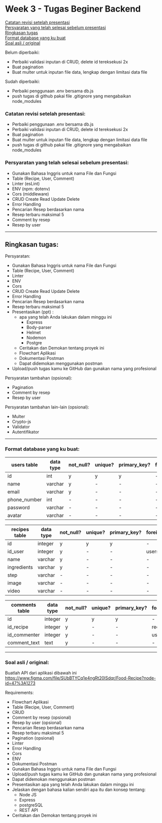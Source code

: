 # Week 3 - Tugas Beginer Backend

[Catatan revisi setelah presentasi](#Catatan-revisi-setelah-presentasi)  
[Persyaratan yang telah selesai sebelum presentasi](#Persyaratan-yang-telah-selesai-sebelum-presentasi)  
[Ringkasan tugas](#Ringkasan-tugas)  
[Format database yang ku buat](#Format-database-yang-ku-buat)  
[Soal asli / original](#Soal-asli--original) 

Belum diperbaiki:
  - Perbaiki validasi inputan di CRUD, delete id tereksekusi 2x
  - Buat pagination
  - Buat multer untuk inputan file data, lengkap dengan limitasi data file

Sudah diperbaiki:
  - Perbaiki penggunaan .env bersama db.js
  - push tugas di github pakai file .gitignore yang mengabaikan node_modules

### Catatan revisi setelah presentasi:
  - Perbaiki penggunaan .env bersama db.js
  - Perbaiki validasi inputan di CRUD, delete id tereksekusi 2x
  - Buat pagination
  - Buat multer untuk inputan file data, lengkap dengan limitasi data file
  - push tugas di github pakai file .gitignore yang mengabaikan node_modules

### Persyaratan yang telah selesai sebelum presentasi:
  - Gunakan Bahasa Inggris untuk nama File dan Fungsi
  - Table (Recipe, User, Comment)
  - Linter (esLint)
  - ENV (npm: dotenv)
  - Cors (middleware)
  - CRUD Create Read Update Delete
  - Error Handling
  - Pencarian Resep berdasarkan nama
  - Resep terbaru maksimal 5
  - Comment by resep
  - Resep by user
---
## Ringkasan tugas:
Persyaratan:  
  - Gunakan Bahasa Inggris untuk nama File dan Fungsi  
  - Table (Recipe, User, Comment)  
  - Linter  
  - ENV  
  - Cors  
  - CRUD Create Read Update Delete  
  - Error Handling  
  - Pencarian Resep berdasarkan nama  
  - Resep terbaru maksimal 5  
  - Presentasikan (ppt) :  
    - apa yang telah Anda lakukan dalam minggu ini  
      - Express  
      - Body-parser  
      - Helmet  
      - Nodemon  
      - Postgre  
    - Ceritakan dan Demokan tentang proyek ini  
    - Flowchart Aplikasi  
    - Dokumentasi Postman  
    - Dapat didemokan menggunakan postman  
  - Upload/push tugas kamu ke GitHub dan gunakan nama yang profesional  

Persyaratan tambahan (opsional):
  - Pagination
  - Comment by resep
  - Resep by user

Persyaratan tambahan lain-lain (opsional):
  - Multer
  - Crypto-js
  - Validator
  - Autentifikator

---
### Format database yang ku buat:
| users table  | data type | not_null? | unique? | primary_key? | foreign_key |
| ------------ | --------- | --------- | ------- | -----------  | ----------- |
| id           | int       | y         |  y      | y            | -           |
| name         | varchar   | y         |  -      | -            | -           |
| email        | varchar   | y         |  -      | -            | -           |
| phone_number | int       | -         |  -      | -            | -           |
| password     | varchar   | -         |  -      | -            | -           |
| avatar       | varchar   | -         |  -      | -            | -           |

| recipes table | data type | not_null? | unique? | primary_key? | foreign_key |
| ------------- | --------- | --------- | ------- | ------------ | ----------- |
| id            | integer   | y         |  y      | y            | -           |
| id_user       | integer   | y         |  -      | -            | users.id    |
| name          | varchar   | y         |  -      | -            | -           |
| ingredients   | varchar   | y         |  -      | -            | -           |
| step          | varchar   | -         |  -      | -            | -           |
| image         | varchar   | -         |  -      | -            | -           |
| video         | varchar   | -         |  -      | -            | -           |

| comments table | data type | not_null? | unique? | primary_key? | foreign_key |
| -------------- | --------- | --------- | ------- | ------------ | ----------- |
| id             | integer   |  y        |  y      | y            | -           |
| id_recipe      | integer   |  y        |  -      | -            | recipes.id  |
| id_commenter   | integer   |  y        |  -      | -            | users.id    |
| comment_text   | text      |  y        |  -      | -            | -           |
---
### Soal asli / original:
Buatlah API dari aplikasi dibawah ini  
https://www.figma.com/file/SUbBTYCq1e4ngRt20lSdqr/Food-Recipe?node-id=47%3A1273  

Requirements:
  - Flowchart Aplikasi
  - Table (Recipe, User, Comment)
  - CRUD
  - Comment by resep (opsional)
  - Resep by user (opsional)
  - Pencarian Resep berdasarkan nama
  - Resep terbaru maksimal 5
  - Pagination (opsional)
  - Linter
  - Error Handling
  - Cors
  - ENV
  - Dokumentasi Postman
  - Gunakan Bahasa Inggris untuk nama File dan Fungsi
  - Upload/push tugas kamu ke GitHub dan gunakan nama yang profesional
  - Dapat didemokan menggunakan postman
  - Presentasikan apa yang telah Anda lakukan dalam minggu ini
  - Jelaskan dengan bahasa kalian sendiri apa itu dan konsep tentang:
    - Node JS
    - Express
    - postgreSQL
    - REST API
  - Ceritakan dan Demokan tentang proyek ini